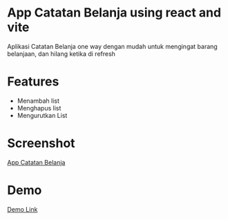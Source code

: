 # App Catatan Belanja using react and vite
  Aplikasi Catatan Belanja one way dengan mudah untuk mengingat barang belanjaan, dan hilang ketika di refresh
  
# Features
  - Menambah list
  - Menghapus list
  - Mengurutkan List

# Screenshot
  [App Catatan Belanja](screenshot.png)

# Demo
  [Demo Link](https://garongan.github.io/new-react-app-catatan-belanja)
